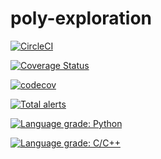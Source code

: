 # poly-exploration

[![CircleCI](https://circleci.com/gh/AndreasAZiegler/poly-exploration/tree/master.svg?style=svg)](https://circleci.com/gh/AndreasAZiegler/poly-exploration/tree/master)

[![Coverage Status](https://coveralls.io/repos/github/AndreasAZiegler/poly-exploration/badge.svg?branch=HEAD)](https://coveralls.io/github/AndreasAZiegler/poly-exploration?branch=HEAD)

[![codecov](https://codecov.io/gh/AndreasAZiegler/poly-exploration/branch/master/graph/badge.svg)](https://codecov.io/gh/AndreasAZiegler/poly-exploration)

[![Total alerts](https://img.shields.io/lgtm/alerts/g/AndreasAZiegler/poly-exploration.svg?logo=lgtm&logoWidth=18)](https://lgtm.com/projects/g/AndreasAZiegler/poly-exploration/alerts/)

[![Language grade: Python](https://img.shields.io/lgtm/grade/python/g/AndreasAZiegler/poly-exploration.svg?logo=lgtm&logoWidth=18)](https://lgtm.com/projects/g/AndreasAZiegler/poly-exploration/context:python)

[![Language grade: C/C++](https://img.shields.io/lgtm/grade/cpp/g/AndreasAZiegler/poly-exploration.svg?logo=lgtm&logoWidth=18)](https://lgtm.com/projects/g/AndreasAZiegler/poly-exploration/context:cpp)
